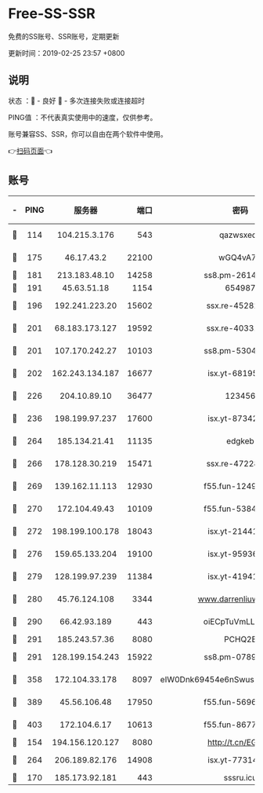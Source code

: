 # Free-SS-SSR

免费的SS账号、SSR账号，定期更新

更新时间：2019-02-25 23:57 +0800

## 说明

状态     ：🙂 - 良好 🙁 - 多次连接失败或连接超时

PING值   ：不代表真实使用中的速度，仅供参考。

账号兼容SS、SSR，你可以自由在两个软件中使用。

👉[扫码页面](https://liesauer.github.io/free-ss-ssr.github.io/)👈

## 账号

|-|PING|服务器|端口|密码|加密方式|区域|
|:----:|:----:|:-----:|-----:|:----:|:----:|:----:|
|🙂|114|104.215.3.176|543|qazwsxedc|aes-256-gcm|JP|
|🙂|175|46.17.43.2|22100|wGQ4vA7D|aes-256-gcm|RU|
|🙂|181|213.183.48.10|14258|ss8.pm-26148872|rc4-md5|RU|
|🙂|191|45.63.51.18|1154|654987|chacha20|US|
|🙂|196|192.241.223.20|15602|ssx.re-45282042|aes-256-cfb|US|
|🙂|201|68.183.173.127|19592|ssx.re-40331620|aes-256-cfb|US|
|🙂|201|107.170.242.27|10103|ss8.pm-53046125|aes-256-cfb|US|
|🙂|202|162.243.134.187|16677|isx.yt-68195372|aes-256-cfb|US|
|🙂|226|204.10.89.10|36477|123456|aes-256-cfb|US|
|🙂|236|198.199.97.237|17600|isx.yt-87342097|aes-256-cfb|US|
|🙂|264|185.134.21.41|11135|edgkeb|aes-256-cfb|GB|
|🙂|266|178.128.30.219|15471|ssx.re-47228758|aes-256-cfb|SG|
|🙂|269|139.162.11.113|12930|f55.fun-12490271|aes-256-cfb|SG|
|🙂|270|172.104.49.43|10109|f55.fun-53847756|aes-256-cfb|SG|
|🙂|272|198.199.100.178|18043|isx.yt-21441189|aes-256-cfb|US|
|🙂|276|159.65.133.204|19100|isx.yt-95936060|aes-256-cfb|SG|
|🙂|279|128.199.97.239|11384|isx.yt-41941480|aes-256-cfb|SG|
|🙂|280|45.76.124.108|3344|www.darrenliuwei.com|aes-256-cfb|AU|
|🙂|290|66.42.93.189|443|oiECpTuVmLLxk4Ts|aes-256-cfb|US|
|🙂|291|185.243.57.36|8080|PCHQ2E|rc4-md5|US|
|🙂|291|128.199.154.243|15922|ss8.pm-07891241|aes-256-cfb|SG|
|🙂|358|172.104.33.178|8097|eIW0Dnk69454e6nSwuspv9DmS201tQ0D|aes-256-cfb|SG|
|🙂|389|45.56.106.48|17950|f55.fun-56968028|aes-256-cfb|US|
|🙂|403|172.104.6.17|10613|f55.fun-86773289|aes-256-cfb|US|
|🙂|154|194.156.120.127|8080|http://t.cn/EGJIyrl|rc4-md5|RU|
|🙂|264|206.189.82.176|14908|isx.yt-77314449|aes-256-cfb|SG|
|🙁|170|185.173.92.181|443|sssru.icu|rc4-md5|RU|
